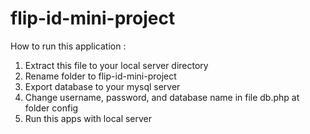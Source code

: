 # flip-id-mini-project
How to run this application : 
1. Extract this file to your local server directory
2. Rename folder to flip-id-mini-project
3. Export database to your mysql server
4. Change username, password, and database name in file db.php at folder config
5. Run this apps with local server

